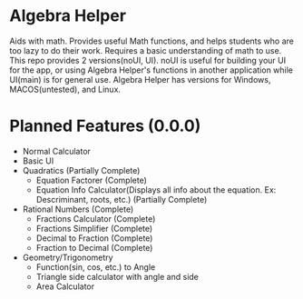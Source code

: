 # Algebra Helper
Aids with math. Provides useful Math functions, and helps students who are too lazy to do their work. Requires a basic understanding of math to use. This repo provides 2 versions(noUI, UI). noUI is useful for building your UI for the app, or using Algebra Helper's functions in another application while UI(main) is for general use. Algebra Helper has versions for Windows, MACOS(untested), and Linux.
# Planned Features (0.0.0)
* Normal Calculator
* Basic UI
* Quadratics (Partially Complete)
    * Equation Factorer (Complete)
    * Equation Info Calculator(Displays all info about the equation. Ex: Descriminant, roots, etc.) (Partially Complete)
* Rational Numbers (Complete)
    * Fractions Calculator (Complete)
    * Fractions Simplifier (Complete)
    * Decimal to Fraction (Complete)
    * Fraction to Decimal (Complete)
* Geometry/Trigonometry
    * Function(sin, cos, etc.) to Angle
    * Triangle side calculator with angle and side
    * Area Calculator
